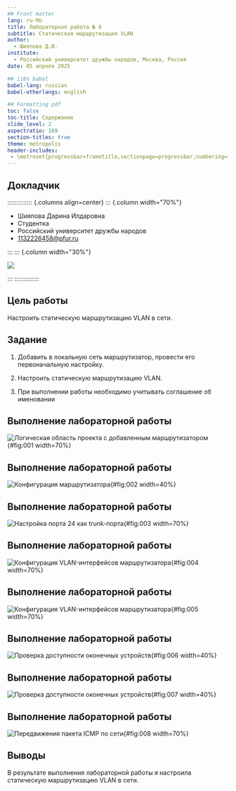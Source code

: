 ```yaml
---
## Front matter
lang: ru-RU
title: Лабораторная работа № 6
subtitle: Статическая маршрутизация VLAN
author:
  - Шияпова Д.И.
institute:
  - Российский университет дружбы народов, Москва, Россия
date: 05 апреля 2025

## i18n babel
babel-lang: russian
babel-otherlangs: english

## Formatting pdf
toc: false
toc-title: Содержание
slide_level: 2
aspectratio: 169
section-titles: true
theme: metropolis
header-includes:
 - \metroset{progressbar=frametitle,sectionpage=progressbar,numbering=fraction}
---
```



## Докладчик

:::::::::::::: {.columns align=center}
::: {.column width="70%"}

  * Шияпова Дарина Илдаровна
  * Студентка
  * Российский университет дружбы народов
  * [1132226458@pfur.ru](mailto:1132226458@pfur.ru)


:::
::: {.column width="30%"}

![](./image/dishiyapova.jpeg)

:::
::::::::::::::

## Цель работы

Настроить статическую маршрутизацию VLAN в сети.


## Задание

1. Добавить в локальную сеть маршрутизатор, провести его первоначальную настройку.

2. Настроить статическую маршрутизацию VLAN.

3. При выполнении работы необходимо учитывать соглашение об именовании


## Выполнение лабораторной работы

![Логическая область проекта с добавленным маршрутизатором](image/1.png){#fig:001 width=70%}

## Выполнение лабораторной работы

![Конфигурация маршрутизатора](image/2.png){#fig:002 width=40%}

## Выполнение лабораторной работы

![Настройка порта 24 как trunk-порта](image/3.png){#fig:003 width=70%}

## Выполнение лабораторной работы

![Конфигурация VLAN-интерфейсов маршрутизатора](image/4.png){#fig:004 width=70%}

## Выполнение лабораторной работы

![Конфигурация VLAN-интерфейсов маршрутизатора](image/5.png){#fig:005 width=70%}

## Выполнение лабораторной работы

![Проверка доступности оконечных устройств](image/6.png){#fig:006 width=40%}

## Выполнение лабораторной работы

![Проверка доступности оконечных устройств](image/7.png){#fig:007 width=40%}

## Выполнение лабораторной работы

![Передвижения пакета ICMP по сети](image/8.png){#fig:008 width=70%}


## Выводы

В результате выполнения лабораторной работы я настроила статическую маршрутизацию VLAN в сети.
